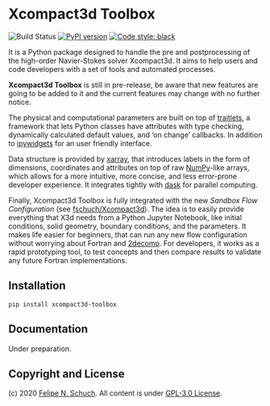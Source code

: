 # Xcompact3d Toolbox

![Build Status](https://github.com/fschuch/xcompact3d_toolbox/workflows/Python%20package/badge.svg)
[![PyPI version](https://badge.fury.io/py/xcompact3d-toolbox.svg)](https://badge.fury.io/py/xcompact3d-toolbox)
[![Code style: black](https://img.shields.io/badge/code%20style-black-000000.svg)](https://github.com/psf/black)

It is a Python package designed to handle the pre and postprocessing of
the high-order Navier-Stokes solver Xcompact3d. It aims to help users and
code developers with a set of tools and automated processes.

**Xcompact3d Toolbox** is still in pre-release, be aware that new features are
going to be added to it and the current features may change with no further notice.

The physical and computational parameters are built on top of [traitlets](https://traitlets.readthedocs.io/en/stable/index.html),
a framework that lets Python classes have attributes with type checking, dynamically calculated default values, and ‘on change’ callbacks.
In addition to [ipywidgets](https://ipywidgets.readthedocs.io/en/latest/) for an user friendly interface.

Data structure is provided by [xarray](http://xarray.pydata.org/en/stable/), that introduces labels in the form of dimensions, coordinates and attributes on top of raw [NumPy](https://numpy.org/)-like arrays, which allows for a more intuitive, more concise, and less error-prone developer experience. It integrates tightly with [dask](https://dask.org/) for parallel computing.

Finally, Xcompact3d Toolbox is fully integrated with the new *Sandbox Flow Configuration* (see [fschuch/Xcompact3d](https://github.com/fschuch/Xcompact3d/)). The idea is to easily provide everything that X3d needs from a Python Jupyter Notebook, like initial conditions, solid geometry, boundary conditions, and the parameters. It makes life easier for beginners, that can run any new flow configuration without worrying about Fortran and [2decomp](http://www.2decomp.org/). For developers, it works as a rapid prototyping tool, to test concepts and then compare results to validate any future Fortran implementations.

## Installation

`pip install xcompact3d-toolbox`

## Documentation

Under preparation.

## Copyright and License

(c) 2020 [Felipe N. Schuch](https://fschuch.github.io/). All content is under [GPL-3.0 License](https://github.com/fschuch/xcompact3d_toolbox/blob/master/LICENSE).
